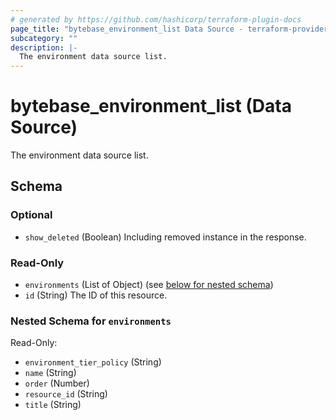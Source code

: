 ```yaml
---
# generated by https://github.com/hashicorp/terraform-plugin-docs
page_title: "bytebase_environment_list Data Source - terraform-provider-bytebase"
subcategory: ""
description: |-
  The environment data source list.
---
```


# bytebase_environment_list (Data Source)

The environment data source list.



<!-- schema generated by tfplugindocs -->
## Schema

### Optional

- `show_deleted` (Boolean) Including removed instance in the response.

### Read-Only

- `environments` (List of Object) (see [below for nested schema](#nestedatt--environments))
- `id` (String) The ID of this resource.

<a id="nestedatt--environments"></a>
### Nested Schema for `environments`

Read-Only:

- `environment_tier_policy` (String)
- `name` (String)
- `order` (Number)
- `resource_id` (String)
- `title` (String)


